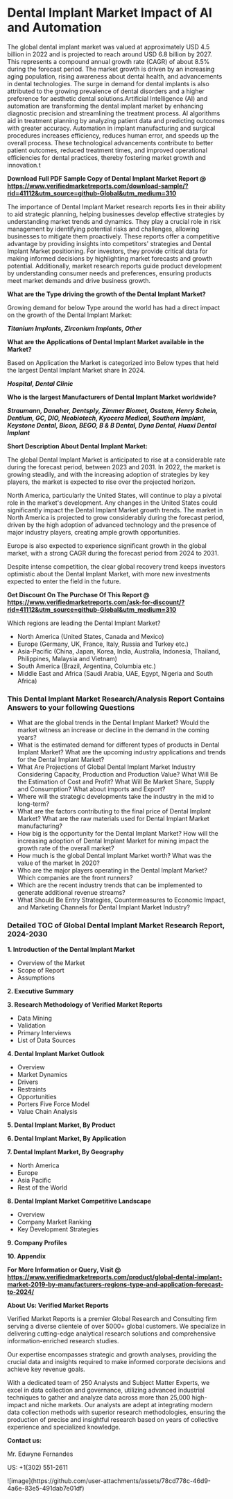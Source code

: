 <h1>Dental Implant Market Impact of AI and Automation</h1>The global dental implant market was valued at approximately USD 4.5 billion in 2022 and is projected to reach around USD 6.8 billion by 2027. This represents a compound annual growth rate (CAGR) of about 8.5% during the forecast period. The market growth is driven by an increasing aging population, rising awareness about dental health, and advancements in dental technologies. The surge in demand for dental implants is also attributed to the growing prevalence of dental disorders and a higher preference for aesthetic dental solutions.Artificial Intelligence (AI) and automation are transforming the dental implant market by enhancing diagnostic precision and streamlining the treatment process. AI algorithms aid in treatment planning by analyzing patient data and predicting outcomes with greater accuracy. Automation in implant manufacturing and surgical procedures increases efficiency, reduces human error, and speeds up the overall process. These technological advancements contribute to better patient outcomes, reduced treatment times, and improved operational efficiencies for dental practices, thereby fostering market growth and innovation.t</p><p id="" class=""><strong>Download Full PDF Sample Copy of Dental Implant Market Report @ <a href="https://www.verifiedmarketreports.com/download-sample/?rid=41112&utm_source=github-Global&utm_medium=310" target="_blank">https://www.verifiedmarketreports.com/download-sample/?rid=41112&utm_source=github-Global&utm_medium=310</a></strong></p><p>The importance of&nbsp;Dental Implant Market research reports lies in their ability to aid strategic planning, helping businesses develop effective strategies by understanding market trends and dynamics. They play a crucial role in risk management by identifying potential risks and challenges, allowing businesses to mitigate them proactively. These reports offer a competitive advantage by providing insights into competitors' strategies and Dental Implant Market positioning. For investors, they provide critical data for making informed decisions by highlighting market forecasts and growth potential. Additionally, market research reports guide product development by understanding consumer needs and preferences, ensuring products meet market demands and drive business growth.</p><p><strong>What are the&nbsp;Type driving the growth of the Dental Implant Market?</strong></p><p id="" class="">Growing demand for below Type around the world has had a direct impact on the growth of the Dental Implant Market:</p><em><strong>Titanium Implants, Zirconium Implants, Other</strong></em></p><strong>What are the&nbsp;Applications&nbsp;of Dental Implant Market available in the Market?</strong></p><p id="" class="">Based on Application the Market is categorized into Below types that held the largest Dental Implant Market share In 2024.</p><em><strong>Hospital, Dental Clinic</strong></em></p><strong>Who is the largest Manufacturers of Dental Implant Market worldwide?</strong></p><p><em><strong>Straumann, Danaher, Dentsply, Zimmer Biomet, Osstem, Henry Schein, Dentium, GC, DIO, Neobiotech, Kyocera Medical, Southern Implant, Keystone Dental, Bicon, BEGO, B & B Dental, Dyna Dental, Huaxi Dental Implant</strong></em></p><p id="" class=""><strong>Short Description About Dental Implant Market:</strong></p><p>The global Dental Implant Market is anticipated to rise at a considerable rate during the forecast period, between 2023 and 2031. In 2022, the market is growing steadily, and with the increasing adoption of strategies by key players, the market is expected to rise over the projected horizon.</p><p>North America, particularly the United States, will continue to play a pivotal role in the market's development. Any changes in the United States could significantly impact the Dental Implant Market growth trends. The market in North America is projected to grow considerably during the forecast period, driven by the high adoption of advanced technology and the presence of major industry players, creating ample growth opportunities.</p><p>Europe is also expected to experience significant growth in the global market, with a strong CAGR during the forecast period from 2024 to 2031.</p><p>Despite intense competition, the clear global recovery trend keeps investors optimistic about the Dental Implant Market, with more new investments expected to enter the field in the future.</p><p id="" class=""><strong>Get Discount On The Purchase Of This Report @ <a href="https://www.verifiedmarketreports.com/ask-for-discount/?rid=41112&utm_source=github-Global&utm_medium=310" target="_blank">https://www.verifiedmarketreports.com/ask-for-discount/?rid=41112&utm_source=github-Global&utm_medium=310</a></strong></p>Which regions are leading the Dental Implant Market?</p><ul><li>North America (United States, Canada and Mexico)</li><li>Europe (Germany, UK, France, Italy, Russia and Turkey etc.)</li><li>Asia-Pacific (China, Japan, Korea, India, Australia, Indonesia, Thailand, Philippines, Malaysia and Vietnam)</li><li>South America (Brazil, Argentina, Columbia etc.)</li><li>Middle East and Africa (Saudi Arabia, UAE, Egypt, Nigeria and South Africa)</li></ul><h3 id="" class="">This Dental Implant Market Research/Analysis Report Contains Answers to your following Questions</h3><ul><li>What are the global trends in the Dental Implant Market? Would the market witness an increase or decline in the demand in the coming years?</li><li>What is the estimated demand for different types of products in Dental Implant Market? What are the upcoming industry applications and trends for the Dental Implant Market?</li><li>What Are Projections of Global Dental Implant Market Industry Considering Capacity, Production and Production Value? What Will Be the Estimation of Cost and Profit? What Will Be Market Share, Supply and Consumption? What about imports and Export?</li><li>Where will the strategic developments take the industry in the mid to long-term?</li><li>What are the factors contributing to the final price of Dental Implant Market? What are the raw materials used for Dental Implant Market manufacturing?</li><li>How big is the opportunity for the Dental Implant Market? How will the increasing adoption of Dental Implant Market for mining impact the growth rate of the overall market?</li><li>How much is the global Dental Implant Market worth? What was the value of the market In 2020?</li><li>Who are the major players operating in the Dental Implant Market? Which companies are the front runners?</li><li>Which are the recent industry trends that can be implemented to generate additional revenue streams?</li><li>What Should Be Entry Strategies, Countermeasures to Economic Impact, and Marketing Channels for Dental Implant Market Industry?</li></ul><h3 id="" class="">Detailed TOC of Global Dental Implant Market Research Report, 2024-2030</h3><p id="" class=""><strong>1. Introduction of the Dental Implant Market</strong></p><ul><li>Overview of the Market</li><li>Scope of Report</li><li>Assumptions</li></ul><p id="" class=""><strong>2. Executive Summary</strong></p><p id="" class=""><strong>3. Research Methodology of Verified Market Reports</strong></p><ul><li>Data Mining</li><li>Validation</li><li>Primary Interviews</li><li>List of Data Sources</li></ul><p id="" class=""><strong>4. Dental Implant Market Outlook</strong></p><ul><li>Overview</li><li>Market Dynamics</li><li>Drivers</li><li>Restraints</li><li>Opportunities</li><li>Porters Five Force Model</li><li>Value Chain Analysis</li></ul><p id="" class=""><strong>5. Dental Implant Market, By Product</strong></p><p id="" class=""><strong>6. Dental Implant Market, By Application</strong></p><p id="" class=""><strong>7. Dental Implant Market, By Geography</strong></p><ul><li>North America</li><li>Europe</li><li>Asia Pacific</li><li>Rest of the World</li></ul><p id="" class=""><strong>8. Dental Implant Market Competitive Landscape</strong></p><ul><li>Overview</li><li>Company Market Ranking</li><li>Key Development Strategies</li></ul><p id="" class=""><strong>9. Company Profiles</strong></p><p id="" class=""><strong>10. Appendix</strong></p><p id="" class=""><strong>For More Information or Query, Visit @ <a href="https://www.verifiedmarketreports.com/product/global-dental-implant-market-2019-by-manufacturers-regions-type-and-application-forecast-to-2024/" target="_blank">https://www.verifiedmarketreports.com/product/global-dental-implant-market-2019-by-manufacturers-regions-type-and-application-forecast-to-2024/</a></strong></p><p id="" class=""><strong>About Us: Verified Market Reports</strong></p><p id="" class="">Verified Market Reports is a premier Global Research and Consulting firm serving a diverse clientele of over 5000+ global customers. We specialize in delivering cutting-edge analytical research solutions and comprehensive information-enriched research studies.</p><p id="" class="">Our expertise encompasses strategic and growth analyses, providing the crucial data and insights required to make informed corporate decisions and achieve key revenue goals.</p><p id="" class="">With a dedicated team of 250 Analysts and Subject Matter Experts, we excel in data collection and governance, utilizing advanced industrial techniques to gather and analyze data across more than 25,000 high-impact and niche markets. Our analysts are adept at integrating modern data collection methods with superior research methodologies, ensuring the production of precise and insightful research based on years of collective experience and specialized knowledge.</p><p id="" class=""><strong>Contact us:</strong></p><p id="" class="">Mr. Edwyne Fernandes</p><p id="" class="">US: +1(302) 551-2611</p>
![image](https://github.com/user-attachments/assets/78cd778c-46d9-4a6e-83e5-491dab7e01df)
